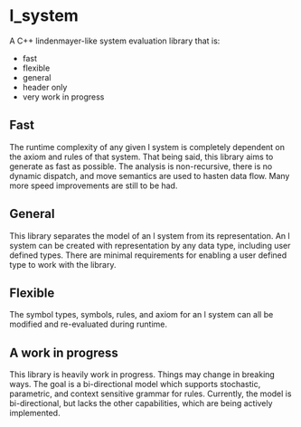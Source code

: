 # l_system
A C++ lindenmayer-like system evaluation library that is:
- fast
- flexible
- general
- header only
- very work in progress
## Fast
The runtime complexity of any given l system is completely dependent on the axiom and rules of that system.
That being said, this library aims to generate as fast as possible.
The analysis is non-recursive, there is no dynamic dispatch, and move semantics are used to hasten data flow.
Many more speed improvements are still to be had.
## General
This library separates the model of an l system from its representation.
An l system can be created with representation by any data type, including user defined types.
There are minimal requirements for enabling a user defined type to work with the library.
## Flexible
The symbol types, symbols, rules, and axiom for an l system can all be modified and re-evaluated during runtime.
## A work in progress
This library is heavily work in progress. Things may change in breaking ways.
The goal is a bi-directional model which supports stochastic, parametric, and context sensitive grammar for rules.
Currently, the model is bi-directional, but lacks the other capabilities, which are being actively implemented.
